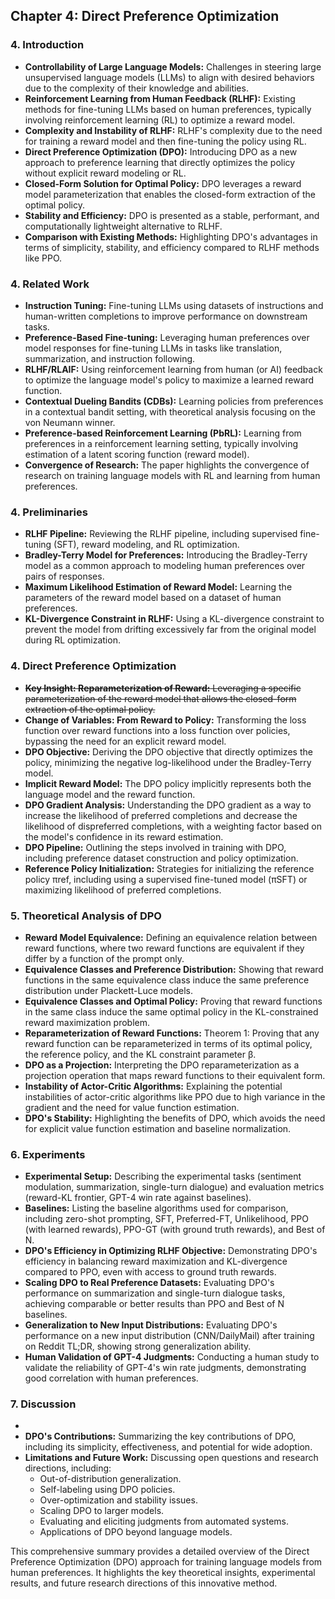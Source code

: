 ## Chapter 4: Direct Preference Optimization

### 4. Introduction

- **Controllability of Large Language Models:**  Challenges in steering large unsupervised language models (LLMs) to align with desired behaviors due to the complexity of their knowledge and abilities.
- **Reinforcement Learning from Human Feedback (RLHF):**  Existing methods for fine-tuning LLMs based on human preferences, typically involving reinforcement learning (RL) to optimize a reward model.
- **Complexity and Instability of RLHF:**  RLHF's complexity due to the need for training a reward model and then fine-tuning the policy using RL.
- **Direct Preference Optimization (DPO):**  Introducing DPO as a new approach to preference learning that directly optimizes the policy without explicit reward modeling or RL.
- **Closed-Form Solution for Optimal Policy:**  DPO leverages a reward model parameterization that enables the closed-form extraction of the optimal policy.
- **Stability and Efficiency:**  DPO is presented as a stable, performant, and computationally lightweight alternative to RLHF.
- **Comparison with Existing Methods:**  Highlighting DPO's advantages in terms of simplicity, stability, and efficiency compared to RLHF methods like PPO.

### 4. Related Work

- **Instruction Tuning:**  Fine-tuning LLMs using datasets of instructions and human-written completions to improve performance on downstream tasks.
- **Preference-Based Fine-tuning:**  Leveraging human preferences over model responses for fine-tuning LLMs in tasks like translation, summarization, and instruction following.
- **RLHF/RLAIF:**  Using reinforcement learning from human (or AI) feedback to optimize the language model's policy to maximize a learned reward function.
- **Contextual Dueling Bandits (CDBs):**  Learning policies from preferences in a contextual bandit setting, with theoretical analysis focusing on the von Neumann winner.
- **Preference-based Reinforcement Learning (PbRL):**  Learning from preferences in a reinforcement learning setting, typically involving estimation of a latent scoring function (reward model).
- **Convergence of Research:**  The paper highlights the convergence of research on training language models with RL and learning from human preferences.

### 4. Preliminaries

- **RLHF Pipeline:**  Reviewing the RLHF pipeline, including supervised fine-tuning (SFT), reward modeling, and RL optimization.
- **Bradley-Terry Model for Preferences:**  Introducing the Bradley-Terry model as a common approach to modeling human preferences over pairs of responses.
- **Maximum Likelihood Estimation of Reward Model:**  Learning the parameters of the reward model based on a dataset of human preferences.
- **KL-Divergence Constraint in RLHF:**  Using a KL-divergence constraint to prevent the model from drifting excessively far from the original model during RL optimization.

### 4. Direct Preference Optimization

- ~~**Key Insight: Reparameterization of Reward:**  Leveraging a specific parameterization of the reward model that allows the closed-form extraction of the optimal policy.~~
- **Change of Variables: From Reward to Policy:**  Transforming the loss function over reward functions into a loss function over policies, bypassing the need for an explicit reward model.
- **DPO Objective:**  Deriving the DPO objective that directly optimizes the policy, minimizing the negative log-likelihood under the Bradley-Terry model.
- **Implicit Reward Model:**  The DPO policy implicitly represents both the language model and the reward function.
- **DPO Gradient Analysis:**  Understanding the DPO gradient as a way to increase the likelihood of preferred completions and decrease the likelihood of dispreferred completions, with a weighting factor based on the model's confidence in its reward estimation.
- **DPO Pipeline:**  Outlining the steps involved in training with DPO, including preference dataset construction and policy optimization.
- **Reference Policy Initialization:**  Strategies for initializing the reference policy πref, including using a supervised fine-tuned model (πSFT) or maximizing likelihood of preferred completions.

### 5. Theoretical Analysis of DPO

- **Reward Model Equivalence:**  Defining an equivalence relation between reward functions, where two reward functions are equivalent if they differ by a function of the prompt only.
- **Equivalence Classes and Preference Distribution:**  Showing that reward functions in the same equivalence class induce the same preference distribution under Plackett-Luce models.
- **Equivalence Classes and Optimal Policy:**  Proving that reward functions in the same class induce the same optimal policy in the KL-constrained reward maximization problem.
- **Reparameterization of Reward Functions:**  Theorem 1: Proving that any reward function can be reparameterized in terms of its optimal policy, the reference policy, and the KL constraint parameter β.
- **DPO as a Projection:**  Interpreting the DPO reparameterization as a projection operation that maps reward functions to their equivalent form.
- **Instability of Actor-Critic Algorithms:**  Explaining the potential instabilities of actor-critic algorithms like PPO due to high variance in the gradient and the need for value function estimation.
- **DPO's Stability:**  Highlighting the benefits of DPO, which avoids the need for explicit value function estimation and baseline normalization.

### 6. Experiments

- **Experimental Setup:**  Describing the experimental tasks (sentiment modulation, summarization, single-turn dialogue) and evaluation metrics (reward-KL frontier, GPT-4 win rate against baselines).
- **Baselines:**  Listing the baseline algorithms used for comparison, including zero-shot prompting, SFT, Preferred-FT, Unlikelihood, PPO (with learned rewards), PPO-GT (with ground truth rewards), and Best of N.
- **DPO's Efficiency in Optimizing RLHF Objective:**  Demonstrating DPO's efficiency in balancing reward maximization and KL-divergence compared to PPO, even with access to ground truth rewards.
- **Scaling DPO to Real Preference Datasets:**  Evaluating DPO's performance on summarization and single-turn dialogue tasks, achieving comparable or better results than PPO and Best of N baselines.
- **Generalization to New Input Distributions:**  Evaluating DPO's performance on a new input distribution (CNN/DailyMail) after training on Reddit TL;DR, showing strong generalization ability.
- **Human Validation of GPT-4 Judgments:**  Conducting a human study to validate the reliability of GPT-4's win rate judgments, demonstrating good correlation with human preferences.

### 7. Discussion

- 
- **DPO's Contributions:**  Summarizing the key contributions of DPO, including its simplicity, effectiveness, and potential for wide adoption.
- **Limitations and Future Work:**  Discussing open questions and research directions, including:
  - Out-of-distribution generalization.
  - Self-labeling using DPO policies.
  - Over-optimization and stability issues.
  - Scaling DPO to larger models.
  - Evaluating and eliciting judgments from automated systems.
  - Applications of DPO beyond language models.

This comprehensive summary provides a detailed overview of the Direct Preference Optimization (DPO) approach for training language models from human preferences. It highlights the key theoretical insights, experimental results, and future research directions of this innovative method.